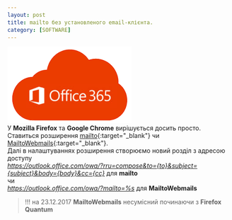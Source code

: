 ```yaml
---
layout: post
title: mailto без установленого email-клієнта.
category: [SOFTWARE]
---
```

![o365 logo](/assets/media/office365.png?style=head)  
У **Mozilla Firefox** та **Google Chrome** вирішується досить просто. Ставиться розширення [mailto](https://chrome.google.com/webstore/detail/mailto/gppbppehiogfokmpligejhaepeopajdf?hl=uk "mailto"){:target="_blank"} чи [MailtoWebmails](https://addons.mozilla.org/uk/firefox/addon/mailtowebmails/ "MailtoWebmails"){:target="_blank"}.<!--more-->  
Далі в налаштуваннях розширення створюємо новий розділ з адресою доступу  
*https://outlook.office.com/owa/?rru=compose&to={to}&subject={subject}&body={body}&cc={cc}* для **mailto**  
чи  
*https://outlook.office.com/owa/?mailto=%s* для **MailtoWebmails**  

> !!! на 23.12.2017 **MailtoWebmails** несумісний починаючи з **Firefox Quantum**
